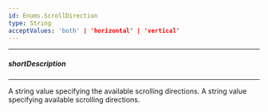 ```yaml
---
id: Enums.ScrollDirection
type: String
acceptValues: 'both' | 'horizontal' | 'vertical'
---
```

---
##### shortDescription
<!-- Description goes here -->

---
<!-- Description goes here -->
A string value specifying the available scrolling directions.
A string value specifying available scrolling directions.